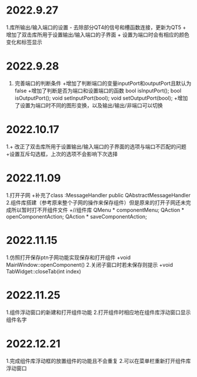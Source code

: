# 2022.9.27

1.库所输出/输入端口的设置
    - 去除部分QT4的信号和槽函数连接，更新为QT5
    + 增加了双击库所用于设置输出/输入端口的子界面
    + 设置为端口时会有相应的颜色变化和标签显示

# 2022.9.28
1. 完善端口的判断条件
    +增加了判断端口的变量inputPort和outputPort且默认为false 
    +增加了判断是否为端口和设置端口的函数
       bool isInputPort(); bool isOutputPort();
       void setInputPort(bool); void setOutputPort(bool);
    +增加了设置为端口时不同的图形变换，以及输出/输出/非端口可以切换

# 2022.10.17
1.+ 改正了双击库所用于设置输出/输入端口的子界面的选项与端口不匹配的问题
   +设置互斥勾选框，上次的选项不会影响下次选择

# 2022.11.09
1.打开子网
+补充了class  :MessageHandler public QAbstractMessageHandler
2.组件库搭建（参考原来整个子网的操作来保存组件）但是原来的打开子网还未完成所以暂时打不开组件文件
+//组件库
    QMenu   * componentMenu;
    QAction * openComponentAction;
    QAction * saveComponentAction;

# 2022.11.15
1.仿照打开保存ptn子网功能实现保存和打开组件
+void MainWindow::openComponent()
2.关闭子窗口时若未保存则提示
+void TabWidget::closeTab(int index)

# 2022.11.25
1.组件浮动窗口的新建和打开组件功能
2.打开组件时相应地在组件库浮动窗口显示组件名字


# 2022.12.21
1.完成组件库浮动框的放置组件的功能且不会重复
2.可以在菜单栏重新打开组件库浮动窗口